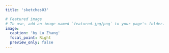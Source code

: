 ```yaml
---
title: 'sketches03'

# Featured image
# To use, add an image named `featured.jpg/png` to your page's folder.
image:
  caption: 'by Lu Zhang'
  focal_point: Right
  preview_only: false
---
```

